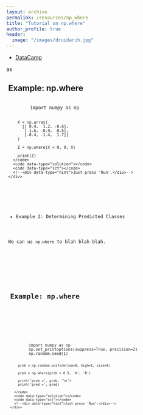 ```yaml
---
layout: archive
permalink: /resources/np_where
title: "Tutorial on np.where"
author_profile: true
header:
  image: "/images/druidarch.jpg"
---
```


+ [DataCamp](example.html)

as

<head>
  <meta charset="utf-8" />
  <title>DataCamp Light | Standalone example</title>
  <link rel='shortcut icon' type='image/x-icon' href='https://www.datacamp.com/assets/favicon.ico'/>
  <style>
    .exercise {
      width: 1200px;
      margin: 5px;
    }
  </style>

  <script async src="https://cdn.datacamp.com/dcl-react-dev.js.gz"></script>
</head>


  <div class="exercise">
    <div class="title">
      <h2>Example: np.where</h2>
    </div>
    <div data-datacamp-exercise data-lang="python" data-height="400px">
      <code data-type="pre-exercise-code"></code>
      <code data-type="sample-code">
        import numpy as np

        X = np.array(
          [[ 0.4,  1.2, -0.6],
           [ 1.6, -0.9,  0.5],
           [-0.4, -1.4,  1.7]]
        )

        Z = np.where(X < 0, 0, X)

        print(Z)
      </code>
      <code data-type="solution"></code>
      <code data-type="sct"></code>
      <!--<div data-type="hint">Just press 'Run'.</div>-->
    </div>
  </div>

+ Example 2: Determining Predicted Classes

We can us `np.where` to blah blah blah.

  <div class="exercise">
    <div class="title">
      <h2>Example: np.where</h2>
    </div>
    <div data-datacamp-exercise data-lang="python" data-height="400px">
      <code data-type="pre-exercise-code"></code>
      <code data-type="sample-code">
        import numpy as np
        np.set_printoptions(suppress=True, precision=2)
        np.random.seed(1)

        prob = np.random.uniform(low=0, high=1, size=8)

        pred = np.where(prob < 0.5, 'A', 'B')

        print('prob =', prob, '\n')
        print('pred =', pred)

      </code>
      <code data-type="solution"></code>
      <code data-type="sct"></code>
      <!--<div data-type="hint">Just press 'Run'.</div>-->
    </div>
  </div>

